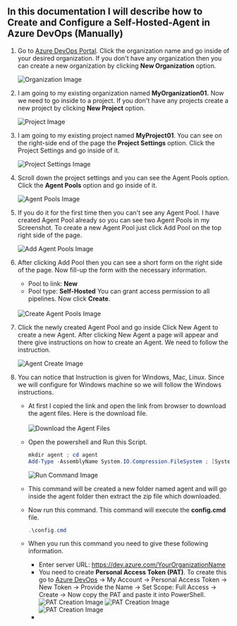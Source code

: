 ## In this documentation I will describe how to Create and Configure a Self-Hosted-Agent in Azure DevOps (Manually)

1. Go to [Azure DevOps Portal](https://dev.azure.com/). Click the organization name and go inside of your desired organization. 
If you don't have any organization then you can create a new organization by clicking **New Organization** option.

   <img src= "https://github.com/Shadikul-Islam/Microsoft-Based-Work/blob/master/Azure%20DevOps-Create%20and%20Configure%20Self%20Hosted%20Agent/Images/Image-1.png" alt="Organization Image">

2. I am going to my existing organization named **MyOrganization01.** Now we need to go inside to a project. If you don't have any projects create a new project by clicking **New Project** option.

   <img src= "https://github.com/Shadikul-Islam/Microsoft-Based-Work/blob/master/Azure%20DevOps-Create%20and%20Configure%20Self%20Hosted%20Agent/Images/Image-2.png" alt="Project Image">
   
3. I am going to my existing project named **MyProject01**. You can see on the right-side end of the page the **Project Settings** option. Click the Project Settings and go inside of it.

   <img src= "https://github.com/Shadikul-Islam/Microsoft-Based-Work/blob/master/Azure%20DevOps-Create%20and%20Configure%20Self%20Hosted%20Agent/Images/Image-3.png" alt="Project Settings Image">
   
4. Scroll down the project settings and you can see the Agent Pools option. Click the **Agent Pools** option and go inside of it.

   <img src= "https://github.com/Shadikul-Islam/Microsoft-Based-Work/blob/master/Azure%20DevOps-Create%20and%20Configure%20Self%20Hosted%20Agent/Images/Image-4.png" alt="Agent Pools Image">

5. If you do it for the first time then you can't see any Agent Pool. I have created Agent Pool already so you can see two Agent Pools in my Screenshot. To create a new Agent Pool just click Add Pool on the top right side of the page.
   
   <img src= "https://github.com/Shadikul-Islam/Microsoft-Based-Work/blob/master/Azure%20DevOps-Create%20and%20Configure%20Self%20Hosted%20Agent/Images/Image-5.png" alt="Add Agent Pools Image">

6. After clicking Add Pool then you can see a short form on the right side of the page. Now fill-up the form with the necessary information.
   - Pool to link: **New**
   - Pool type: **Self-Hosted**
   You can grant access permission to all pipelines. Now click **Create**. <br> <br>
   
   <img src= "https://github.com/Shadikul-Islam/Microsoft-Based-Work/blob/master/Azure%20DevOps-Create%20and%20Configure%20Self%20Hosted%20Agent/Images/Image-6.png" alt="Create Agent Pools Image">
   
7. Click the newly created Agent Pool and go inside Click New Agent to create a new Agent. After clicking New Agent a page will appear and there give instructions on how to create an Agent. We need to follow the instruction.

   <img src= "https://github.com/Shadikul-Islam/Microsoft-Based-Work/blob/master/Azure%20DevOps-Create%20and%20Configure%20Self%20Hosted%20Agent/Images/Image-7.png" alt="Agent Create Image">
   
8. You can notice that Instruction is given for Windows, Mac, Linux. Since we will configure for Windows machine so we will follow the Windows instructions.
   - At first I copied the link and open the link from browser to download the agent files. Here is the download file. <br> <br>
     <img src= "https://github.com/Shadikul-Islam/Microsoft-Based-Work/blob/master/Azure%20DevOps-Create%20and%20Configure%20Self%20Hosted%20Agent/Images/Image-8.png" alt="Download the Agent Files"> <br>
   - Open the powershell and Run this Script.
     ```PowerShell
     mkdir agent ; cd agent
     Add-Type -AssemblyName System.IO.Compression.FileSystem ; [System.IO.Compression.ZipFile]::ExtractToDirectory("$HOME\Downloads\vsts-agent-win-x64-2.196.2.zip", "$PWD")
     ```
     <img src= "https://github.com/Shadikul-Islam/Microsoft-Based-Work/blob/master/Azure%20DevOps-Create%20and%20Configure%20Self%20Hosted%20Agent/Images/Image-9.png" alt="Run Command Image">
     
   - This command will be created a new folder named agent and will go inside the agent folder then extract the zip file which downloaded.
   - Now run this command. This command will execute the **config.cmd** file.
     ```PowerShell
     .\config.cmd
     ```
   - When you run this command you need to give these following information.
     - Enter server URL: https://dev.azure.com/YourOrganizationName
     - You need to create **Personal Access Token (PAT)**. To create this go to [Azure DevOps](https://dev.azure.com/) → My Account → Personal Access Token → New Token → Provide the Name → Set Scope: Full Access → Create → Now copy the PAT and paste it into PowerShell.
       <img src= "https://github.com/Shadikul-Islam/Microsoft-Based-Work/blob/master/Azure%20DevOps-Create%20and%20Configure%20Self%20Hosted%20Agent/Images/Image-10.png" alt="PAT Creation Image">
       <img src= "https://github.com/Shadikul-Islam/Microsoft-Based-Work/blob/master/Azure%20DevOps-Create%20and%20Configure%20Self%20Hosted%20Agent/Images/Image-11.png" alt="PAT Creation Image">
       <img src= "https://github.com/Shadikul-Islam/Microsoft-Based-Work/blob/master/Azure%20DevOps-Create%20and%20Configure%20Self%20Hosted%20Agent/Images/Image-12.png" alt="PAT Creation Image">
     - 
